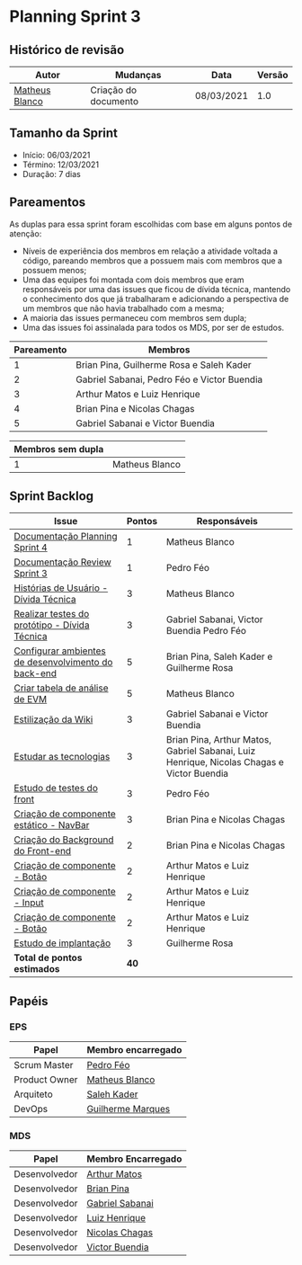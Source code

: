 # Planning Sprint 3

## Histórico de revisão

| Autor                                              | Mudanças             | Data       | Versão |
| -------------------------------------------------- | -------------------- | ---------- | ------ |
| [Matheus Blanco](https://github.com/MatheusBlanco) | Criação do documento | 08/03/2021 | 1.0    |

## Tamanho da Sprint

- Início: 06/03/2021
- Término: 12/03/2021
- Duração: 7 dias

## Pareamentos

As duplas para essa sprint foram escolhidas com base em alguns pontos de atenção:

- Níveis de experiência dos membros em relação a atividade voltada a código, pareando membros que a possuem mais com membros que a possuem menos;
- Uma das equipes foi montada com dois membros que eram responsáveis por uma das issues que ficou de dívida técnica, mantendo o conhecimento dos que já trabalharam e adicionando a perspectiva de um membros que não havia trabalhado com a mesma;
- A maioria das issues permaneceu com membros sem dupla;
- Uma das issues foi assinalada para todos os MDS, por ser de estudos.

| Pareamento | Membros                                     |
| ---------- | ------------------------------------------- |
| 1          | Brian Pina, Guilherme Rosa e Saleh Kader    |
| 2          | Gabriel Sabanai, Pedro Féo e Victor Buendia |
| 3          | Arthur Matos e Luiz Henrique                |
| 4          | Brian Pina e Nicolas Chagas                 |
| 5          | Gabriel Sabanai e Victor Buendia            |

| Membros sem dupla |                |
| ----------------- | -------------- |
| 1                 | Matheus Blanco |

## Sprint Backlog

| Issue                                                                                                         | Pontos | Responsáveis                                                                              |
| ------------------------------------------------------------------------------------------------------------- | ------ | ----------------------------------------------------------------------------------------- |
| [Documentação Planning Sprint 4](https://github.com/fga-eps-mds/EPS-2020-2-G2/issues/77)                      | 1      | Matheus Blanco                                                                            |
| [Documentação Review Sprint 3](https://github.com/fga-eps-mds/EPS-2020-2-G2/issues/78)                        | 1      | Pedro Féo                                                                                 |
| [Histórias de Usuário - Dívida Técnica](https://github.com/fga-eps-mds/EPS-2020-2-G2/issues/51)               | 3      | Matheus Blanco                                                                            |
| [Realizar testes do protótipo - Dívida Técnica](https://github.com/fga-eps-mds/EPS-2020-2-G2/issues/54)       | 3      | Gabriel Sabanai, Victor Buendia Pedro Féo                                                 |
| [Configurar ambientes de desenvolvimento do back-end](https://github.com/fga-eps-mds/EPS-2020-2-G2/issues/66) | 5      | Brian Pina, Saleh Kader e Guilherme Rosa                                                  |
| [Criar tabela de análise de EVM](https://github.com/fga-eps-mds/EPS-2020-2-G2/issues/67)                      | 5      | Matheus Blanco                                                                            |
| [Estilização da Wiki](https://github.com/fga-eps-mds/EPS-2020-2-G2/issues/68)                                 | 3      | Gabriel Sabanai e Victor Buendia                                                          |
| [Estudar as tecnologias](https://github.com/fga-eps-mds/EPS-2020-2-G2/issues/69)                              | 3      | Brian Pina, Arthur Matos, Gabriel Sabanai, Luiz Henrique, Nicolas Chagas e Victor Buendia |
| [Estudo de testes do front](https://github.com/fga-eps-mds/EPS-2020-2-G2/issues/70)                           | 3      | Pedro Féo                                                                                 |
| [Criação de componente estático - NavBar](https://github.com/fga-eps-mds/EPS-2020-2-G2/issues/71)             | 3      | Brian Pina e Nicolas Chagas                                                               |
| [Criação do Background do Front-end](https://github.com/fga-eps-mds/EPS-2020-2-G2/issues/72)                  | 2      | Brian Pina e Nicolas Chagas                                                               |
| [Criação de componente - Botão](https://github.com/fga-eps-mds/EPS-2020-2-G2/issues/73)                       | 2      | Arthur Matos e Luiz Henrique                                                              |
| [Criação de componente - Input](https://github.com/fga-eps-mds/EPS-2020-2-G2/issues/75)                       | 2      | Arthur Matos e Luiz Henrique                                                              |
| [Criação de componente - Botão](https://github.com/fga-eps-mds/EPS-2020-2-G2/issues/76)                       | 2      | Arthur Matos e Luiz Henrique                                                              |
| [Estudo de implantação](https://github.com/fga-eps-mds/EPS-2020-2-G2/issues/79)                               | 3      | Guilherme Rosa                                                                            |
| **Total de pontos estimados**                                                                                 | **40** |                                                                                           |

## Papéis

### EPS

| Papel         | Membro encarregado                                  |
| ------------- | --------------------------------------------------- |
| Scrum Master  | [Pedro Féo](https://github.com/Phe0)                |
| Product Owner | [Matheus Blanco](https://github.com/MatheusBlanco)  |
| Arquiteto     | [Saleh Kader](https://github.com/devsalula)         |
| DevOps        | [Guilherme Marques](https://github.com/guilhesme23) |

### MDS

| Papel         | Membro Encarregado                                  |
| ------------- | --------------------------------------------------- |
| Desenvolvedor | [Arthur Matos](https://github.com/Arthur-Matos)     |
| Desenvolvedor | [Brian Pina](https://github.com/DLBrianPina)        |
| Desenvolvedor | [Gabriel Sabanai](https://github.com/Sabanai104)    |
| Desenvolvedor | [Luiz Henrique](https://github.com/luiz-herique)    |
| Desenvolvedor | [Nicolas Chagas](https://github.com/nszchagas)      |
| Desenvolvedor | [Victor Buendia](https://github.com/Victor-Buendia) |
